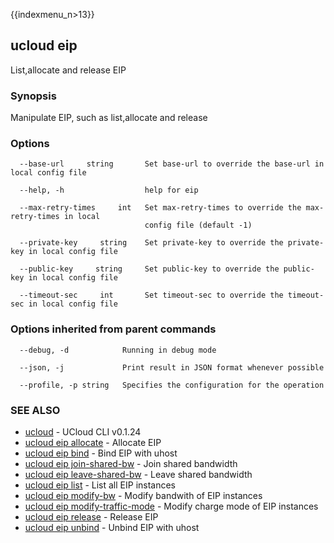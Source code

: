 {{indexmenu_n>13}}

## ucloud eip

List,allocate and release EIP

### Synopsis

Manipulate EIP, such as list,allocate and release

### Options

```
  --base-url     string       Set base-url to override the base-url in local config file 

  --help, -h                  help for eip 

  --max-retry-times     int   Set max-retry-times to override the max-retry-times in local
                              config file (default -1) 

  --private-key     string    Set private-key to override the private-key in local config file 

  --public-key     string     Set public-key to override the public-key in local config file 

  --timeout-sec     int       Set timeout-sec to override the timeout-sec in local config file 

```

### Options inherited from parent commands

```
  --debug, -d            Running in debug mode 

  --json, -j             Print result in JSON format whenever possible 

  --profile, -p string   Specifies the configuration for the operation 

```

### SEE ALSO

* [ucloud](software/cli/cmd/ucloud)	 - UCloud CLI v0.1.24
* [ucloud eip allocate](software/cli/cmd/ucloud/eip/allocate)	 - Allocate EIP
* [ucloud eip bind](software/cli/cmd/ucloud/eip/bind)	 - Bind EIP with uhost
* [ucloud eip join-shared-bw](software/cli/cmd/ucloud/eip/join-shared-bw)	 - Join shared bandwidth
* [ucloud eip leave-shared-bw](software/cli/cmd/ucloud/eip/leave-shared-bw)	 - Leave shared bandwidth
* [ucloud eip list](software/cli/cmd/ucloud/eip/list)	 - List all EIP instances
* [ucloud eip modify-bw](software/cli/cmd/ucloud/eip/modify-bw)	 - Modify bandwith of EIP instances
* [ucloud eip modify-traffic-mode](software/cli/cmd/ucloud/eip/modify-traffic-mode)	 - Modify charge mode of EIP instances
* [ucloud eip release](software/cli/cmd/ucloud/eip/release)	 - Release EIP
* [ucloud eip unbind](software/cli/cmd/ucloud/eip/unbind)	 - Unbind EIP with uhost

